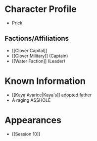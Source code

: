 # Character Profile
- Prick

## Factions/Affiliations
- [[Clover Capital]]
- [[Clover Military]] (Captain)
- [[Water Faction]] (Leader)

# Known Information
- [[Kaya Avarice|Kaya's]] adopted father
- A raging ASSHOLE

# Appearances
- [[Session 10]]